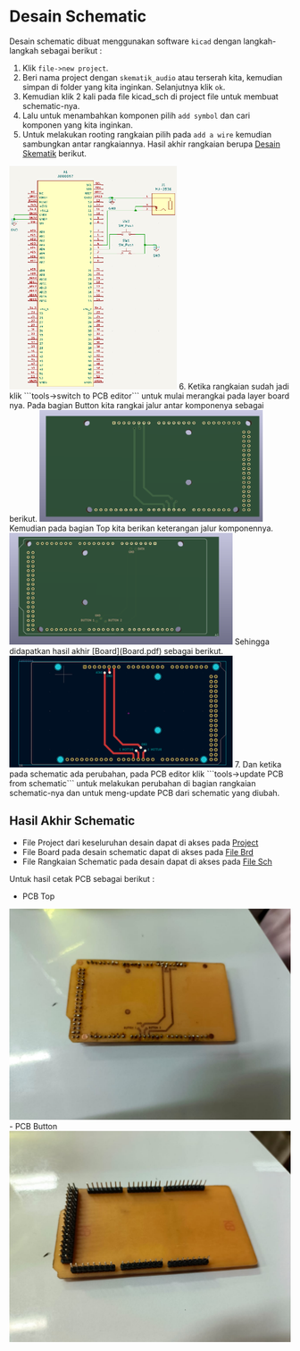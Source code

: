 # Desain Schematic
Desain schematic dibuat menggunakan software ```kicad``` dengan langkah-langkah sebagai berikut :

1. Klik ```file->new project```.
2. Beri nama project dengan ```skematik_audio``` atau terserah kita, kemudian simpan di folder yang kita inginkan. Selanjutnya klik ```ok```.
3. Kemudian klik 2 kali pada file kicad_sch di project file untuk membuat schematic-nya.
4. Lalu untuk menambahkan komponen pilih ```add symbol``` dan cari komponen yang kita inginkan.
5. Untuk melakukan rooting rangkaian pilih pada ```add a wire``` kemudian sambungkan antar rangkaiannya. Hasil akhir rangkaian berupa
[Desain Skematik](Schematic.pdf) berikut.
<img src="assets/Foto_Schematic.png" width="300" height="400">
6. Ketika rangkaian sudah jadi klik ```tools->switch to PCB editor``` untuk mulai merangkai pada layer board nya. Pada bagian Button kita rangkai jalur antar komponenya sebagai berikut.
 <img src="assets/3D_Viewer_Buttom.png" width="400" height="200">
Kemudian pada bagian Top kita berikan keterangan jalur komponennya.
 <img src="assets/3D_Viewer_Top.png" width="400" height="200">
Sehingga didapatkan hasil akhir [Board](Board.pdf) sebagai berikut.
 <img src="assets/Foto_Board.png" width="400" height="200">
7. Dan ketika pada schematic ada perubahan, pada PCB editor klik ```tools->update PCB from schematic``` untuk melakukan perubahan di bagian rangkaian schematic-nya dan untuk meng-update PCB dari schematic yang diubah.

## Hasil Akhir Schematic

- File Project dari keseluruhan desain dapat di akses pada [Project](Shield_arduino_mega.kicad_pro)
- File Board pada desain schematic dapat di akses pada [File Brd](Shield_arduino_mega.kicad_pcb)
- File Rangkaian Schematic pada desain dapat di akses pada [File Sch](Shield_arduino_mega.kicad_sch)<br>

Untuk hasil cetak PCB sebagai berikut : 
- PCB Top
<img src="assets/Top PCB.jpg">
- PCB Button 
<img src="assets/Button PCB.jpg">